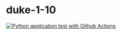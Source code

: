 # duke-1-10

[![Python application test with Github Actions](https://github.com/noahgift/duke-1-10/actions/workflows/main.yml/badge.svg)](https://github.com/noahgift/duke-1-10/actions/workflows/main.yml)
